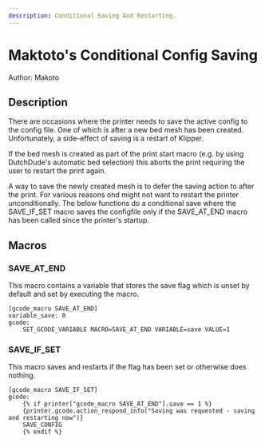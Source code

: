 ```yaml
---
description: Conditional Saving And Restarting.
---
```


# Maktoto's Conditional Config Saving

Author: Makoto

## Description
There are occasions where the printer needs to save the active config to the config file.
One of which is after a new bed mesh has been created. Unfortunately, a side-effect of saving is a restart of 
Klipper.

If the bed mesh is created as part of the print start macro (e.g. by using DutchDude's automatic bed selection) this 
aborts the print requiring the user to restart the print again.

A way to save the newly created mesh is to defer the saving action to after the print. For various reasons ond might not 
want to restart the printer unconditionally. The below functions do a conditional save where the SAVE_IF_SET macro saves 
the configfile only if the SAVE_AT_END macro has been called since the printer's startup.

## Macros
### SAVE_AT_END
This macro contains a variable that stores the save flag which is unset by default and set by executing the macro.
```text
[gcode_macro SAVE_AT_END]
variable_save: 0
gcode:
    SET_GCODE_VARIABLE MACRO=SAVE_AT_END VARIABLE=save VALUE=1
```

### SAVE_IF_SET
This macro saves and restarts if the flag has been set or otherwise does nothing.
```text
[gcode_macro SAVE_IF_SET]
gcode:
    {% if printer["gcode_macro SAVE_AT_END"].save == 1 %}
    {printer.gcode.action_respond_info("Saving was requested - saving and restarting now")}
    SAVE_CONFIG
    {% endif %}
```
